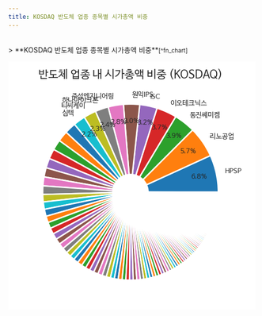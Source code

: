 ```yaml
---
title: KOSDAQ 반도체 업종 종목별 시가총액 비중
---
```

<br>
> **KOSDAQ 반도체 업종 종목별 시가총액 비중<a id="pie"></a>**<small>[^fn_chart]</small>

![294090](images/kosdaq_업종_반도체_종목.png)